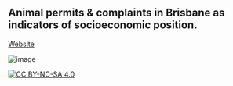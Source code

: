 
## Animal permits & complaints in Brisbane as indicators of socioeconomic position.

[Website](https://rpanczak.github.io/FUN_BCC-animals/)

![image](https://user-images.githubusercontent.com/31648642/168630145-12ab079b-91d5-46f7-a3cc-ab7e49df2c47.png)

[![CC BY-NC-SA 4.0][cc-by-nc-sa-image]][cc-by-nc-sa]

[cc-by-nc-sa]: http://creativecommons.org/licenses/by-nc-sa/4.0/
[cc-by-nc-sa-image]: https://licensebuttons.net/l/by-nc-sa/4.0/88x31.png
